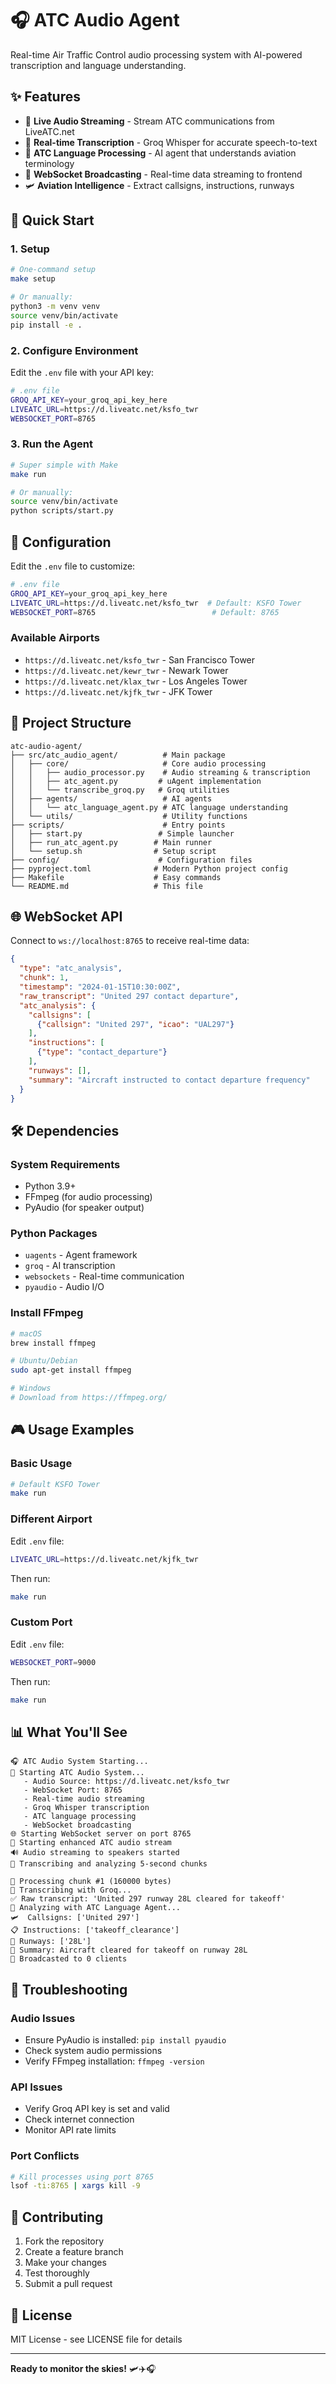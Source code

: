 # 🎧 ATC Audio Agent

Real-time Air Traffic Control audio processing system with AI-powered transcription and language understanding.

## ✨ Features

- 🎵 **Live Audio Streaming** - Stream ATC communications from LiveATC.net
- 🎤 **Real-time Transcription** - Groq Whisper for accurate speech-to-text
- 🤖 **ATC Language Processing** - AI agent that understands aviation terminology
- 📡 **WebSocket Broadcasting** - Real-time data streaming to frontend
- 🛩️ **Aviation Intelligence** - Extract callsigns, instructions, runways

## 🚀 Quick Start

### 1. Setup
```bash
# One-command setup
make setup

# Or manually:
python3 -m venv venv
source venv/bin/activate
pip install -e .
```

### 2. Configure Environment
Edit the `.env` file with your API key:
```bash
# .env file
GROQ_API_KEY=your_groq_api_key_here
LIVEATC_URL=https://d.liveatc.net/ksfo_twr
WEBSOCKET_PORT=8765
```

### 3. Run the Agent
```bash
# Super simple with Make
make run

# Or manually:
source venv/bin/activate
python scripts/start.py
```

## 🎯 Configuration

Edit the `.env` file to customize:

```bash
# .env file
GROQ_API_KEY=your_groq_api_key_here
LIVEATC_URL=https://d.liveatc.net/ksfo_twr  # Default: KSFO Tower
WEBSOCKET_PORT=8765                          # Default: 8765
```

### Available Airports
- `https://d.liveatc.net/ksfo_twr` - San Francisco Tower
- `https://d.liveatc.net/kewr_twr` - Newark Tower  
- `https://d.liveatc.net/klax_twr` - Los Angeles Tower
- `https://d.liveatc.net/kjfk_twr` - JFK Tower

## 📁 Project Structure

```
atc-audio-agent/
├── src/atc_audio_agent/          # Main package
│   ├── core/                     # Core audio processing
│   │   ├── audio_processor.py    # Audio streaming & transcription
│   │   ├── atc_agent.py         # uAgent implementation
│   │   └── transcribe_groq.py   # Groq utilities
│   ├── agents/                   # AI agents
│   │   └── atc_language_agent.py # ATC language understanding
│   └── utils/                    # Utility functions
├── scripts/                      # Entry points
│   ├── start.py                 # Simple launcher
│   ├── run_atc_agent.py        # Main runner
│   └── setup.sh                # Setup script
├── config/                      # Configuration files
├── pyproject.toml              # Modern Python project config
├── Makefile                    # Easy commands
└── README.md                   # This file
```

## 🌐 WebSocket API

Connect to `ws://localhost:8765` to receive real-time data:

```json
{
  "type": "atc_analysis",
  "chunk": 1,
  "timestamp": "2024-01-15T10:30:00Z",
  "raw_transcript": "United 297 contact departure",
  "atc_analysis": {
    "callsigns": [
      {"callsign": "United 297", "icao": "UAL297"}
    ],
    "instructions": [
      {"type": "contact_departure"}
    ],
    "runways": [],
    "summary": "Aircraft instructed to contact departure frequency"
  }
}
```

## 🛠️ Dependencies

### System Requirements
- Python 3.9+
- FFmpeg (for audio processing)
- PyAudio (for speaker output)

### Python Packages
- `uagents` - Agent framework
- `groq` - AI transcription
- `websockets` - Real-time communication
- `pyaudio` - Audio I/O

### Install FFmpeg
```bash
# macOS
brew install ffmpeg

# Ubuntu/Debian
sudo apt-get install ffmpeg

# Windows
# Download from https://ffmpeg.org/
```

## 🎮 Usage Examples

### Basic Usage
```bash
# Default KSFO Tower
make run
```

### Different Airport
Edit `.env` file:
```bash
LIVEATC_URL=https://d.liveatc.net/kjfk_twr
```
Then run:
```bash
make run
```

### Custom Port
Edit `.env` file:
```bash
WEBSOCKET_PORT=9000
```
Then run:
```bash
make run
```

## 📊 What You'll See

```
🎧 ATC Audio System Starting...
🚀 Starting ATC Audio System...
   - Audio Source: https://d.liveatc.net/ksfo_twr
   - WebSocket Port: 8765
   - Real-time audio streaming
   - Groq Whisper transcription
   - ATC language processing
   - WebSocket broadcasting
🌐 Starting WebSocket server on port 8765
🎵 Starting enhanced ATC audio stream
🔊 Audio streaming to speakers started
📝 Transcribing and analyzing 5-second chunks

🎯 Processing chunk #1 (160000 bytes)
📡 Transcribing with Groq...
✅ Raw transcript: 'United 297 runway 28L cleared for takeoff'
🤖 Analyzing with ATC Language Agent...
🛩️  Callsigns: ['United 297']
📋 Instructions: ['takeoff_clearance']
🛬 Runways: ['28L']
📝 Summary: Aircraft cleared for takeoff on runway 28L
📡 Broadcasted to 0 clients
```

## 🔧 Troubleshooting

### Audio Issues
- Ensure PyAudio is installed: `pip install pyaudio`
- Check system audio permissions
- Verify FFmpeg installation: `ffmpeg -version`

### API Issues  
- Verify Groq API key is set and valid
- Check internet connection
- Monitor API rate limits

### Port Conflicts
```bash
# Kill processes using port 8765
lsof -ti:8765 | xargs kill -9
```

## 🤝 Contributing

1. Fork the repository
2. Create a feature branch
3. Make your changes
4. Test thoroughly
5. Submit a pull request

## 📄 License

MIT License - see LICENSE file for details

---

**Ready to monitor the skies!** 🛩️✈️🎧 